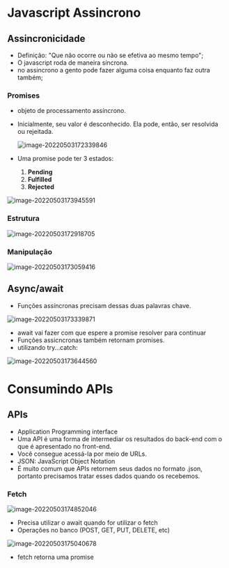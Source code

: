 # Javascript Assincrono

## Assincronicidade

- Definição: "Que não ocorre ou não se efetiva ao mesmo tempo";
- O javascript roda de maneira síncrona.
- no assincrono a gento pode fazer alguma coisa enquanto faz outra também;



### Promises

- objeto de processamento assíncrono.

- Inicialmente, seu valor é desconhecido. Ela pode, então, ser resolvida ou rejeitada.

  ![image-20220503172339846](C:\Users\lhcam\AppData\Roaming\Typora\typora-user-images\image-20220503172339846.png)



- Uma promise pode ter 3 estados:
  1. **Pending**
  2. **Fulfilled**
  3. **Rejected**

![image-20220503173945591](C:\Users\lhcam\AppData\Roaming\Typora\typora-user-images\image-20220503173945591.png)



### Estrutura

![image-20220503172918705](C:\Users\lhcam\AppData\Roaming\Typora\typora-user-images\image-20220503172918705.png)



### Manipulação

![image-20220503173059416](C:\Users\lhcam\AppData\Roaming\Typora\typora-user-images\image-20220503173059416.png)



## Async/await

- Funções assíncronas precisam dessas duas palavras chave.



![image-20220503173339871](C:\Users\lhcam\AppData\Roaming\Typora\typora-user-images\image-20220503173339871.png)

- await vai fazer com que espere a promise resolver para continuar
- Funções assicncronas também retornam promises.
- utilizando try...catch:

![image-20220503173644560](C:\Users\lhcam\AppData\Roaming\Typora\typora-user-images\image-20220503173644560.png)





# Consumindo APIs

## APIs

- Application Programming interface
- Uma API é uma forma de intermediar os resultados do back-end com o que é apresentado no front-end.
- Você consegue acessá-la por meio de URLs.
- JSON: JavaScript Object Notation
- É muito comum que APIs retornem seus dados no formato .json, portanto precisamos tratar esses dados quando os recebemos.



### Fetch

![image-20220503174852046](C:\Users\lhcam\AppData\Roaming\Typora\typora-user-images\image-20220503174852046.png)

- Precisa utilizar o await quando for utilizar o fetch
- Operações no banco (POST, GET, PUT, DELETE, etc)

![image-20220503175040678](C:\Users\lhcam\AppData\Roaming\Typora\typora-user-images\image-20220503175040678.png)

- fetch retorna uma promise